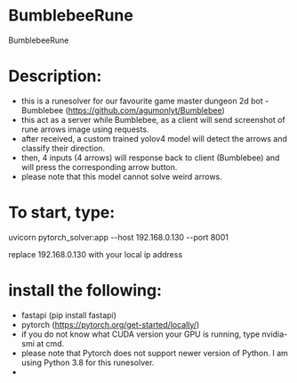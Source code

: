 # BumblebeeRune
BumblebeeRune

# Description:
- this is a runesolver for our favourite game master dungeon 2d bot - Bumblebee (https://github.com/agumonlyt/Bumblebee)
- this act as a server while Bumblebee, as a client will send screenshot of rune arrows image using requests. 
- after received, a custom trained yolov4 model will detect the arrows and classify their direction. 
- then, 4 inputs (4 arrows) will response back to client (Bumblebee) and will press the corresponding arrow button. 
- please note that this model cannot solve weird arrows. 

# To start, type:
uvicorn pytorch_solver:app --host 192.168.0.130 --port 8001

replace 192.168.0.130 with your local ip address

# install the following:
- fastapi (pip install fastapi)
- pytorch (https://pytorch.org/get-started/locally/)
- if you do not know what CUDA version your GPU is running, type nvidia-smi at cmd. 
- please note that Pytorch does not support newer version of Python. I am using Python 3.8 for this runesolver. 
- 